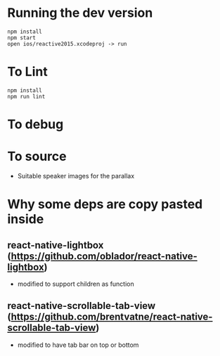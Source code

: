 # Running the dev version
```
npm install
npm start
open ios/reactive2015.xcodeproj -> run
```
# To Lint
```
npm install
npm run lint
```

# To debug

# To source
* Suitable speaker images for the parallax

# Why some deps are copy pasted inside
## react-native-lightbox (https://github.com/oblador/react-native-lightbox)
* modified to support children as function

## react-native-scrollable-tab-view (https://github.com/brentvatne/react-native-scrollable-tab-view)
* modified to have tab bar on top or bottom
